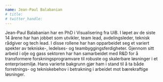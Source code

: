 ```yaml
---
name: Jean-Paul Balabanian
# title: 
# twitter_handle: 
---
```

Jean-Paul Balabanian har en PhD i Visualisering fra UiB. I løpet av de siste 14 årene har han jobbet som utvikler, team lead, avdelingsleder, teknisk rådgiver og tech lead. I disse rollene har han opparbeidet seg et variert spekter av tekniske-, ledelses- og teambyggingsferdigheter. Gjennom sitt arbeid i olje og gass sektoren har han samarbeidet med R&D for å transformere forskningsprogramvare til robuste og skalerbare løsninger i et enterprisemiljø. Hans varierte bakgrunn gjør ham i stand til å ta både forretnings- og tekniskebehov i betrakning i arbeidet mot bærekraftige løsninger.
